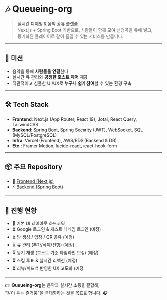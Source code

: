 # 🎶 Queueing-org

> **실시간 디제잉 & 음악 공유 플랫폼**  
> Next.js + Spring Boot 기반으로, 사람들이 함께 모여 신청곡을 큐에 넣고,  
> 동기화된 플레이어로 같이 즐길 수 있는 서비스를 만듭니다.

---

## 🚀 미션

- 음악을 통해 **사람들을 연결**한다
- 실시간 큐 관리와 **공정한 호스트 제어** 제공
- 직관적이고 심플한 UI/UX로 **누구나 쉽게 참여**할 수 있는 환경 구축

---

## 🛠️ Tech Stack

- **Frontend**: Next.js (App Router, React 19), Jotai, React Query, TailwindCSS
- **Backend**: Spring Boot, Spring Security (JWT), WebSocket, SQL (MySQL/PostgreSQL)
- **Infra**: Vercel (Frontend), AWS/RDS (Backend & DB)
- **Etc.**: Framer Motion, lucide-react, react-hook-form

---

## 📦 주요 Repository

- 🎨 [Frontend (Next.js)](https://github.com/Queuing-org/queueing-frontend)
- ⚡ [Backend (Spring Boot)](https://github.com/Queuing-org/queueing-backend)

---

## 📌 진행 현황

- 🎨 기본 UI 레이아웃 하드코딩
- ⏳ Google 로그인 & 게스트 닉네임 로그인 (예정)
- ⏳ 방 생성 / 입장 / QR 공유 (예정)
- ⏳ 큐 관리 (추가/삭제/진행) (예정)
- ⏳ 동기 재생 (호스트 기준 타임라인 보정) (예정)
- ⏳ 스킵 투표 & 실시간 리액션 (예정)
- ⏳ 리뷰/피드백 반영한 UX 고도화 (예정)


---

👉 **Queueing-org**는 음악과 실시간 소통을 결합해,  
“같이 듣는 즐거움”을 극대화하는 것을 목표로 합니다. 🎧
